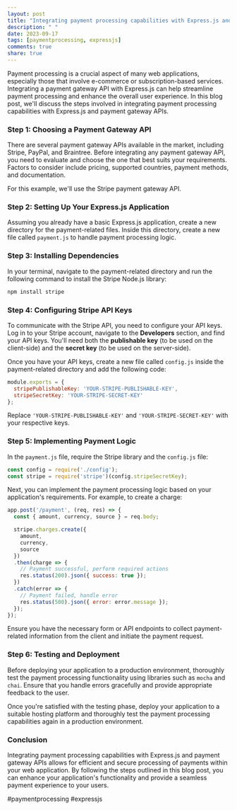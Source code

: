 ```yaml
---
layout: post
title: "Integrating payment processing capabilities with Express.js and payment gateway APIs"
description: " "
date: 2023-09-17
tags: [paymentprocessing, expressjs]
comments: true
share: true
---
```


Payment processing is a crucial aspect of many web applications, especially those that involve e-commerce or subscription-based services. Integrating a payment gateway API with Express.js can help streamline payment processing and enhance the overall user experience. In this blog post, we'll discuss the steps involved in integrating payment processing capabilities with Express.js and payment gateway APIs.

### Step 1: Choosing a Payment Gateway API

There are several payment gateway APIs available in the market, including Stripe, PayPal, and Braintree. Before integrating any payment gateway API, you need to evaluate and choose the one that best suits your requirements. Factors to consider include pricing, supported countries, payment methods, and documentation.

For this example, we'll use the Stripe payment gateway API.

### Step 2: Setting Up Your Express.js Application

Assuming you already have a basic Express.js application, create a new directory for the payment-related files. Inside this directory, create a new file called `payment.js` to handle payment processing logic.

### Step 3: Installing Dependencies

In your terminal, navigate to the payment-related directory and run the following command to install the Stripe Node.js library:

```bash
npm install stripe
```

### Step 4: Configuring Stripe API Keys

To communicate with the Stripe API, you need to configure your API keys. Log in to your Stripe account, navigate to the **Developers** section, and find your API keys. You'll need both the **publishable key** (to be used on the client-side) and the **secret key** (to be used on the server-side).

Once you have your API keys, create a new file called `config.js` inside the payment-related directory and add the following code:

```javascript
module.exports = {
  stripePublishableKey: 'YOUR-STRIPE-PUBLISHABLE-KEY',
  stripeSecretKey: 'YOUR-STRIPE-SECRET-KEY'
};
```

Replace `'YOUR-STRIPE-PUBLISHABLE-KEY'` and `'YOUR-STRIPE-SECRET-KEY'` with your respective keys.

### Step 5: Implementing Payment Logic

In the `payment.js` file, require the Stripe library and the `config.js` file:

```javascript
const config = require('./config');
const stripe = require('stripe')(config.stripeSecretKey);
```

Next, you can implement the payment processing logic based on your application's requirements. For example, to create a charge:

```javascript
app.post('/payment', (req, res) => {
  const { amount, currency, source } = req.body;

  stripe.charges.create({
    amount,
    currency,
    source
  })
  .then(charge => {
    // Payment successful, perform required actions
    res.status(200).json({ success: true });
  })
  .catch(error => {
    // Payment failed, handle error
    res.status(500).json({ error: error.message });
  });
});
```

Ensure you have the necessary form or API endpoints to collect payment-related information from the client and initiate the payment request.

### Step 6: Testing and Deployment

Before deploying your application to a production environment, thoroughly test the payment processing functionality using libraries such as `mocha` and `chai`. Ensure that you handle errors gracefully and provide appropriate feedback to the user.

Once you're satisfied with the testing phase, deploy your application to a suitable hosting platform and thoroughly test the payment processing capabilities again in a production environment.

### Conclusion

Integrating payment processing capabilities with Express.js and payment gateway APIs allows for efficient and secure processing of payments within your web application. By following the steps outlined in this blog post, you can enhance your application's functionality and provide a seamless payment experience to your users.

#paymentprocessing #expressjs